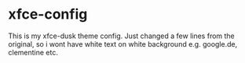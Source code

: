 xfce-config
===========
This is my xfce-dusk theme config. Just changed a few lines from the original, so i wont have white text on white background e.g. google.de, clementine etc.
